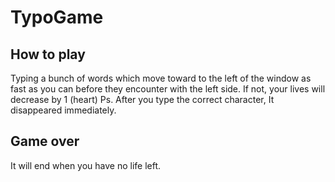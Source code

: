 # TypoGame

## How to play
 Typing a bunch of words which move toward to the left of the window as fast as you can before they encounter with the left side. If not, your lives will decrease by 1 (heart)
Ps. After you type the correct character, It disappeared immediately.
 ## Game over
 It will end when you have no life left.
 

